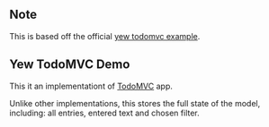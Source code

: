 ## Note

This is based off the official
[yew todomvc example](https://github.com/yewstack/yew/tree/master/examples/todomvc).

## Yew TodoMVC Demo

This it an implementationt of [TodoMVC](http://todomvc.com/) app.

Unlike other implementations, this stores the full state of the model,
including: all entries, entered text and chosen filter.
